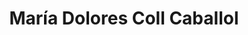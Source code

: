 ---
title: "María Dolores Coll Caballol"
url: /ivars-durgell/maria-dolores-coll-caballol/
shop: peluquería
---